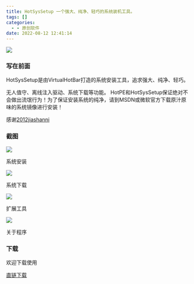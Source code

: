 ```yaml
---
title: HotSysSetup 一个强大、纯净、轻巧的系统装机工具。
tags: []
categories:
  - - 原创软件
date: 2022-08-12 12:41:14
---
```


![](https://tx2.a.yximgs.com/udata/music/music_c53b795bc5b84b75aeeb44347766f2270.jpg)

### **写在前面**

HotSysSetup是由VirtualHotBar打造的系统安装工具，追求强大、纯净、轻巧。

无人值守、离线注入驱动、系统下载等功能。 HotPE和HotSysSetup保证绝对不会做出流氓行为！为了保证安装系统的纯净，请到MSDN或微软官方下载原汁原味的系统镜像进行安装！

感谢[2012jiashanni](http://bbs.c3.wuyou.net/home.php?mod=space&uid=440095)
<!-- more -->
### 截图

![](https://pic.rmb.bdstatic.com/bjh/5e8a1c985598d0bb5a300421e04fba15.jpeg)

系统安装

![](https://pic.rmb.bdstatic.com/bjh/4177ee7e1ddfedbd79ecf5f214962a6a.jpeg)

系统下载

![](https://pic.rmb.bdstatic.com/bjh/1c27c34b54aaa6674c2c63a6267339aa.jpeg)

扩展工具

![](https://pic.rmb.bdstatic.com/bjh/c0483718264a17ac06203116b968d6f8.jpeg)

关于程序

### 下载

欢迎下载使用

[直链下载](https://s1.myzwq.com/ctyun/software/HotSysSetup_V2Beta.exe)
